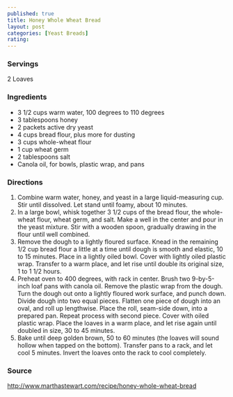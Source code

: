 ```yaml
---
published: true
title: Honey Whole Wheat Bread
layout: post
categories: [Yeast Breads]
rating: 
---
```

### Servings
2 Loaves

### Ingredients
- 3 1/2 cups warm water, 100 degrees to 110 degrees
- 3 tablespoons honey
- 2 packets active dry yeast
- 4 cups bread flour, plus more for dusting
- 3 cups whole-wheat flour
- 1 cup wheat germ
- 2 tablespoons salt
- Canola oil, for bowls, plastic wrap, and pans




### Directions
1. Combine warm water, honey, and yeast in a large liquid-measuring cup. Stir until dissolved. Let stand until foamy, about 10 minutes.
2. In a large bowl, whisk together 3 1/2 cups of the bread flour, the whole-wheat flour, wheat germ, and salt. Make a well in the center and pour in the yeast mixture. Stir with a wooden spoon, gradually drawing in the flour until well combined.
3. Remove the dough to a lightly floured surface. Knead in the remaining 1/2 cup bread flour a little at a time until dough is smooth and elastic, 10 to 15 minutes. Place in a lightly oiled bowl. Cover with lightly oiled plastic wrap. Transfer to a warm place, and let rise until double its original size, 1 to 1 1/2 hours.
4. Preheat oven to 400 degrees, with rack in center. Brush two 9-by-5-inch loaf pans with canola oil. Remove the plastic wrap from the dough. Turn the dough out onto a lightly floured work surface, and punch down. Divide dough into two equal pieces. Flatten one piece of dough into an oval, and roll up lengthwise. Place the roll, seam-side down, into a prepared pan. Repeat process with second piece. Cover with oiled plastic wrap. Place the loaves in a warm place, and let rise again until doubled in size, 30 to 45 minutes.
5. Bake until deep golden brown, 50 to 60 minutes (the loaves will sound hollow when tapped on the bottom). Transfer pans to a rack, and let cool 5 minutes. Invert the loaves onto the rack to cool completely.

### Source
<a href="http://www.marthastewart.com/recipe/honey-whole-wheat-bread" target="new">http://www.marthastewart.com/recipe/honey-whole-wheat-bread</a>
